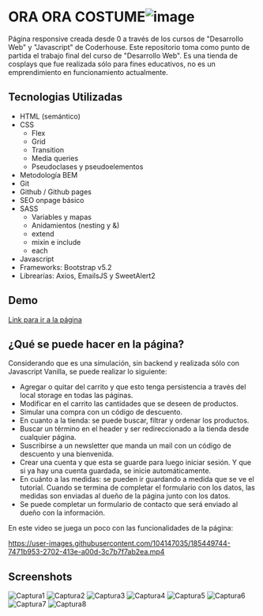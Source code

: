 
# ORA ORA COSTUME![image](https://user-images.githubusercontent.com/104147035/183025921-8aff4174-a07a-4313-b545-21f3af909588.png)

Página responsive creada desde 0 a través de los cursos de "Desarrollo Web" y "Javascript"
de Coderhouse. Este repositorio toma como punto de partida el trabajo final
del curso de "Desarrollo Web". Es una tienda de cosplays que fue realizada sólo para fines educativos, 
no es un emprendimiento en funcionamiento actualmente.



## Tecnologias Utilizadas
- HTML (semántico)
- CSS
  - Flex
  - Grid
  - Transition
  - Media queries
  - Pseudoclases y pseudoelementos
- Metodología BEM
- Git
- Github / Github pages
- SEO onpage básico
- SASS
  - Variables y mapas
  - Anidamientos (nesting y &)
  - extend
  - mixin e include
  - each
- Javascript
- Frameworks: Bootstrap v5.2
- Librearías: Axios, EmailsJS y SweetAlert2

## Demo

[Link para ir a la página](https://oraoracostume.vercel.app/)

## ¿Qué se puede hacer en la página?

Considerando que es una simulación, sin backend y realizada sólo con Javascript Vanilla, se puede realizar lo siguiente:

- Agregar o quitar del carrito y que esto tenga persistencia a través del local storage en todas las páginas.
- Modificar en el carrito las cantidades que se deseen de productos.
- Simular una compra con un código de descuento.
- En cuanto a la tienda: se puede buscar, filtrar y ordenar los productos.
- Buscar un término en el header y ser redireccionado a la tienda desde cualquier página.
- Suscribirse a un newsletter que manda un mail con un código de descuento y una bienvenida.
- Crear una cuenta y que esta se guarde para luego iniciar sesión. Y que si ya hay una cuenta guardada, se inicie automáticamente.
- En cuánto a las medidas: se pueden ir guardando a medida que se ve el tutorial. Cuando se termina de completar el formulario con los datos, las medidas son enviadas
  al dueño de la página junto con los datos.
- Se puede completar un formulario de contacto que será enviado al dueño con la información.

En este video se juega un poco con las funcionalidades de la página:

https://user-images.githubusercontent.com/104147035/185449744-7471b953-2702-413e-a00d-3c7b7f7ab2ea.mp4




## Screenshots
![Captura1](https://user-images.githubusercontent.com/104147035/183021579-a85313aa-438d-481b-94d1-ee03a98bdcd6.PNG)
![Captura2](https://user-images.githubusercontent.com/104147035/183021583-b6d07635-1cb6-48cd-8840-8d57f61031e6.PNG)
![Captura3](https://user-images.githubusercontent.com/104147035/183021585-ebed7202-fa7d-48ce-8a14-78bc563e811e.PNG)
![Captura4](https://user-images.githubusercontent.com/104147035/183021588-282af1d0-af53-46c0-a5be-eeaa5b05d194.PNG)
![Captura5](https://user-images.githubusercontent.com/104147035/183021591-a3dd7816-9c78-4948-b6ac-a8f33bf56db6.PNG)
![Captura6](https://user-images.githubusercontent.com/104147035/183021593-c6afd36b-fba7-4c84-88b3-446a12666856.PNG)
![Captura7](https://user-images.githubusercontent.com/104147035/183021597-690a6875-074d-4b4b-bbbb-206cdd2a60e5.PNG)
![Captura8](https://user-images.githubusercontent.com/104147035/183025318-969ee826-b24a-4331-907a-0029889498b6.PNG)
